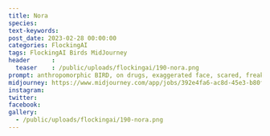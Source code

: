 ```yaml
---
title: Nora
species: 
text-keywords: 
post_date: 2023-02-28 00:00:00
categories: FlockingAI
tags: FlockingAI Birds MidJourney 
header      :
  teaser    : /public/uploads/flockingai/190-nora.png
prompt: anthropomorphic BIRD, on drugs, exaggerated face, scared, freaking out, transmetropolitan, transhumanist , gonzo , on a white background
midjourney: https://www.midjourney.com/app/jobs/392e4fa6-ac8d-45e3-b80f-093aab4cf7f0
instagram: 
twitter: 
facebook: 
gallery: 
  - /public/uploads/flockingai/190-nora.png
---
```


